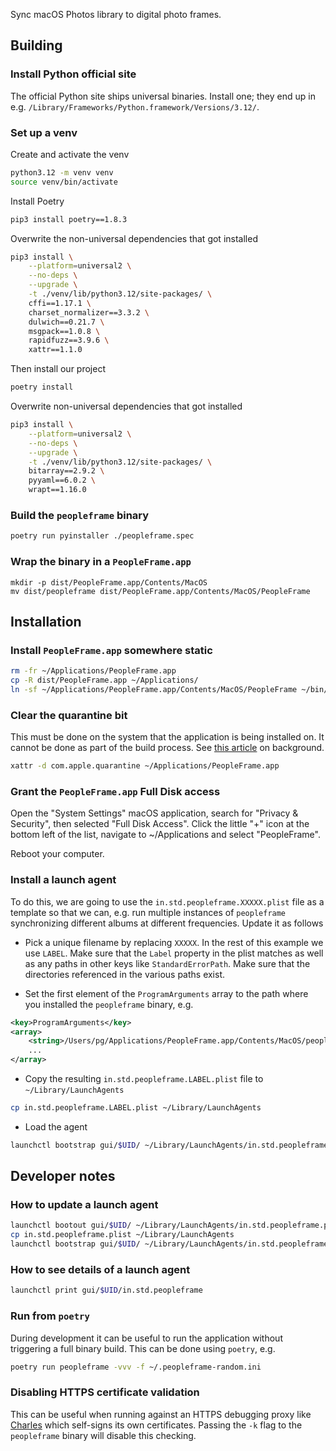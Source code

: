 Sync macOS Photos library to digital photo frames.

## Building

### Install Python official site

The official Python site ships universal binaries. Install one; they end up in
e.g. `/Library/Frameworks/Python.framework/Versions/3.12/`.

### Set up a venv

Create and activate the venv
```bash
python3.12 -m venv venv
source venv/bin/activate
```

Install Poetry
```bash
pip3 install poetry==1.8.3
```

Overwrite the non-universal dependencies that got installed
```bash
pip3 install \
    --platform=universal2 \
    --no-deps \
    --upgrade \
    -t ./venv/lib/python3.12/site-packages/ \
    cffi==1.17.1 \
    charset_normalizer==3.3.2 \
    dulwich==0.21.7 \
    msgpack==1.0.8 \
    rapidfuzz==3.9.6 \
    xattr==1.1.0
```

Then install our project
```bash
poetry install
```

Overwrite non-universal dependencies that got installed
```bash
pip3 install \
    --platform=universal2 \
    --no-deps \
    --upgrade \
    -t ./venv/lib/python3.12/site-packages/ \
    bitarray==2.9.2 \
    pyyaml==6.0.2 \
    wrapt==1.16.0
```

### Build the `peopleframe` binary

```bash
poetry run pyinstaller ./peopleframe.spec
```

### Wrap the binary in a `PeopleFrame.app`

```
mkdir -p dist/PeopleFrame.app/Contents/MacOS
mv dist/peopleframe dist/PeopleFrame.app/Contents/MacOS/PeopleFrame
```

## Installation

### Install `PeopleFrame.app` somewhere static

```bash
rm -fr ~/Applications/PeopleFrame.app
cp -R dist/PeopleFrame.app ~/Applications/
ln -sf ~/Applications/PeopleFrame.app/Contents/MacOS/PeopleFrame ~/bin/peopleframe
```

### Clear the quarantine bit

This must be done on the system that the application is being installed on. It cannot be done as part of the build process. See [this article](https://www.howtogeek.com/803598/app-is-damaged-and-cant-be-opened/) on background.
```bash
xattr -d com.apple.quarantine ~/Applications/PeopleFrame.app
```

### Grant the `PeopleFrame.app` Full Disk access

Open the "System Settings" macOS application, search for "Privacy & Security", then selected "Full Disk Access". Click the little "+" icon at the bottom left of the list, navigate to ~/Applications and select "PeopleFrame".

Reboot your computer.

### Install a launch agent

To do this, we are going to use the `in.std.peopleframe.XXXXX.plist` file as a
template so that we can, e.g. run multiple instances of `peopleframe`
synchronizing different albums at different frequencies. Update it as follows

- Pick a unique filename by replacing `XXXXX`. In the rest of this example we use `LABEL`. Make sure that the `Label` property in the plist matches as well as any paths in other keys like `StandardErrorPath`. Make sure that the directories referenced in the various paths exist.

- Set the first element of the `ProgramArguments` array to the path where you installed the `peopleframe` binary, e.g.

```xml
<key>ProgramArguments</key>
<array>
    <string>/Users/pg/Applications/PeopleFrame.app/Contents/MacOS/peopleframe</string>
    ...
</array>
```

- Copy the resulting `in.std.peopleframe.LABEL.plist` file to `~/Library/LaunchAgents`

```bash
cp in.std.peopleframe.LABEL.plist ~/Library/LaunchAgents
```

- Load the agent

```bash
launchctl bootstrap gui/$UID/ ~/Library/LaunchAgents/in.std.peopleframe.LABEL.plist
```

## Developer notes

### How to update a launch agent

```bash
launchctl bootout gui/$UID/ ~/Library/LaunchAgents/in.std.peopleframe.plist
cp in.std.peopleframe.plist ~/Library/LaunchAgents
launchctl bootstrap gui/$UID/ ~/Library/LaunchAgents/in.std.peopleframe.plist
```

### How to see details of a launch agent

```bash
launchctl print gui/$UID/in.std.peopleframe
```

### Run from `poetry`

During development it can be useful to run the application without triggering a full binary build. This can be done using `poetry`, e.g.

```bash
poetry run peopleframe -vvv -f ~/.peopleframe-random.ini
```

### Disabling HTTPS certificate validation

This can be useful when running against an HTTPS debugging proxy like [Charles](https://charlesproxy.com/) which self-signs its own certificates. Passing the `-k` flag to the `peopleframe` binary will disable this checking.
